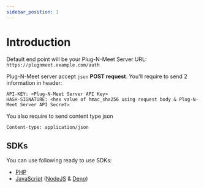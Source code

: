 ```yaml
---
sidebar_position: 1
---
```


# Introduction

Default end point will be your Plug-N-Meet Server URL: `https://plugnmeet.example.com/auth`

Plug-N-Meet server accept `json` **POST request**. You'll require to send 2 information in header:

```
API-KEY: <Plug-N-Meet Server API Key>
HASH-SIGNATURE: <hex value of hmac_sha256 using request body & Plug-N-Meet Server API Secret>
```

You also require to send content type json

```
Content-type: application/json
```


## SDKs

You can use following ready to use SDKs:

- [PHP](https://github.com/mynaparrot/plugNmeet-sdk-php)
- [JavaScript](https://github.com/mynaparrot/plugNmeet-sdk-js) ([NodeJS](https://www.npmjs.com/package/plugnmeet-sdk-js) & [Deno](https://deno.land/x/plugnmeet))
